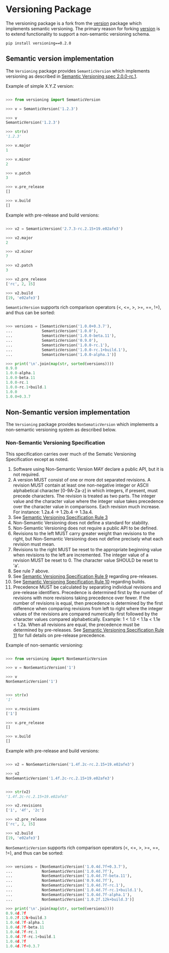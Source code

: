 # Versioning Package

The versioning package is a fork from the [version](https://pypi.org/project/version/) package which implements semantic versioning. The primary reason for forking [version](https://pypi.org/project/version/) is to extend functionality to support a non-semantic versioning schema.

    pip install versioning==0.2.0

## Semantic version implementation

The `Versioning` package provides `SemanticVersion` which implements versioning as described in [Semantic Versioning spec 2.0.0-rc.1](http://semver.org).


Example of simple X.Y.Z version:

```python

>>> from versioning import SemanticVersion

>>> v = SemanticVersion('1.2.3')

>>> v
SemanticVersion('1.2.3')

>>> str(v)
'1.2.3'

>>> v.major
1

>>> v.minor
2

>>> v.patch
3

>>> v.pre_release
[]

>>> v.build
[]

```

Example with pre-release and build versions:


```python

>>> v2 = SemanticVersion('2.7.3-rc.2.15+19.e02afe3')

>>> v2.major
2

>>> v2.minor
7

>>> v2.patch
3

>>> v2.pre_release
['rc', 2, 15]

>>> v2.build
[19, 'e02afe3']

```

`SemanticVersion` supports rich comparison operators (<, <=, >, >=, ==, !=),
and thus can be sorted:

```python

>>> versions = [SemanticVersion('1.0.0+0.3.7'),
...             SemanticVersion('1.0.0'),
...             SemanticVersion('1.0.0-beta.11'),
...             SemanticVersion('0.9.0'),
...             SemanticVersion('1.0.0-rc.1'),
...             SemanticVersion('1.0.0-rc.1+build.1'),
...             SemanticVersion('1.0.0-alpha.1')]

>>> print('\n'.join(map(str, sorted(versions))))
0.9.0
1.0.0-alpha.1
1.0.0-beta.11
1.0.0-rc.1
1.0.0-rc.1+build.1
1.0.0
1.0.0+0.3.7

```

## Non-Semantic version implementation

The `Versioning` package provides `NonSematicVersion` which implements a non-semantic versioning system as described below.

### Non-Semantic Versioning Specification

This specification carries over much of the Sematic Versioning Specification except as noted.
1. Software using Non-Semantic Version MAY declare a public API, but it is not required.
2. A version MUST consist of one or more dot separated revisions. A revision MUST contain at least one non-negative integer or ASCII alphabetical character [0-9A-Za-z] in which integers, if present, must precede characters. The revision is treated as two parts. The integer value and the character value where the integer value takes precedence over the character value in comparisons. Each revision much increase. For instance: 1.2a.4 -> 1.2b.4 -> 1.3a.4.
3. See [Semantic Versioning Specification Rule 3](https://semver.org)
4. Non-Semantic Versioning does not define a standard for stability.
5. Non-Semantic Versioning does not require a public API to be defined.
6. Revisions to the left MUST carry greater weight than revisions to the right, but Non-Semantic Versioning does not define precisely what each revision must mean.
7. Revisions to the right MUST be reset to the appropriate beginning value when revisions to the left are incremented. The integer value of a revision MUST be reset to 0. The character value SHOULD be reset to 'a'.
8. See rule 7 above.
9. See [Semantic Versioning Specification Rule 9](https://semver.org) regarding pre-releases.
10. See [Semantic Versioning Specification Rule 10](https://semver.org) regarding builds.
11. Precedence MUST be calculated by separating individual revisions and pre-release identifiers. Precedence is determined first by the number of revisions with more revisions taking precedence over fewer. If the number of revisions is equal, then precedence is determined by the first difference when comparing revisions from left to right where the integer values of the revisions are compared numerically first followed by the character values compared alphabetically. Example: 1 < 1.0 < 1.1a < 1.1e < 1.2a. When all revisions are equal, the precedence must be determined by pre-releases. See [Semantic Versioning Specification Rule 11](https://semver.org) for full details on pre-release precedence.

Example of non-semantic versioning:

```python

>>> from versioning import NonSemanticVersion

>>> v = NonSemanticVersion('1')

>>> v
NonSemanticVersion('1')


>>> str(v)
'1'

>>> v.revisions
['1']

>>> v.pre_release
[]

>>> v.build
[]

```
Example with pre-release and build versions:


```python

>>> v2 = NonSemanticVersion('1.4f.2c-rc.2.15+19.e02afe3')

>>> v2
NonSemanticVersion('1.4f.2c-rc.2.15+19.e02afe3')


>>> str(v2)
'1.4f.2c-rc.2.15+19.e02afe3'

>>> v2.revisions
['1', '4f', '2c']

>>> v2.pre_release
['rc', 2, 15]

>>> v2.build
[19, 'e02afe3']

```

`NonSemanticVersion` supports rich comparison operators (<, <=, >, >=, ==, !=),
and thus can be sorted:

```python

>>> versions = [NonSemanticVersion('1.0.4d.7f+0.3.7'),
...             NonSemanticVersion('1.0.4d.7f'),
...             NonSemanticVersion('1.0.4d.7f-beta.11'),
...             NonSemanticVersion('0.9.4d.7f'),
...             NonSemanticVersion('1.0.4d.7f-rc.1'),
...             NonSemanticVersion('1.0.4d.7f-rc.1+build.1'),
...             NonSemanticVersion('1.0.4d.7f-alpha.1'),
...             NonSemanticVersion('1.0.2f.12k+build.3')]

>>> print('\n'.join(map(str, sorted(versions))))
0.9.4d.7f
1.0.2f.12k+build.3
1.0.4d.7f-alpha.1
1.0.4d.7f-beta.11
1.0.4d.7f-rc.1
1.0.4d.7f-rc.1+build.1
1.0.4d.7f
1.0.4d.7f+0.3.7

```
